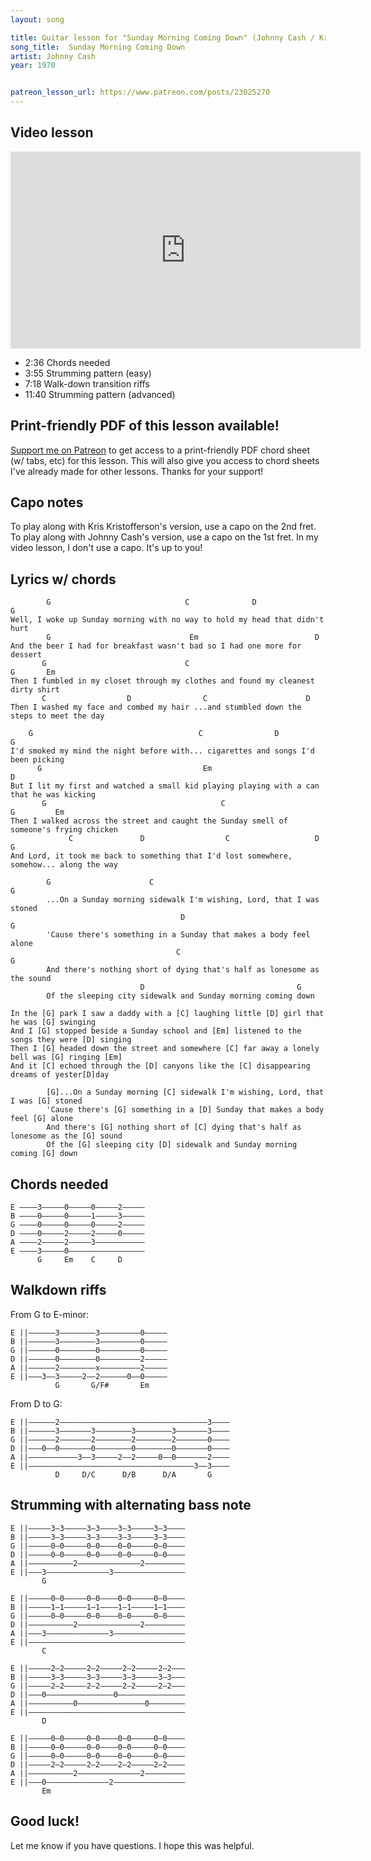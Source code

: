```yaml
---
layout: song

title: Guitar lesson for "Sunday Morning Coming Down" (Johnny Cash / Kris Kristofferson)
song_title:  Sunday Morning Coming Down
artist: Johnny Cash
year: 1970


patreon_lesson_url: https://www.patreon.com/posts/23025270
---
```


## Video lesson

<iframe width="560" height="315" src="https://www.youtube.com/embed/cEUgFGKD8x8?showinfo=0" frameborder="0" allowfullscreen></iframe>

- 2:36 Chords needed
- 3:55 Strumming pattern (easy)
- 7:18 Walk-down transition riffs
- 11:40 Strumming pattern (advanced)

## Print-friendly PDF of this lesson available!

[Support me on Patreon](https://www.patreon.com/posts/23025270) to get access to a print-friendly PDF chord sheet (w/ tabs, etc) for this lesson. This will also give you access to chord sheets I've already made for other lessons. Thanks for your support!

## Capo notes

To play along with Kris Kristofferson's version, use a capo on the 2nd fret. To play along with Johnny Cash's version, use a capo on the 1st fret. In my video lesson, I don't use a capo. It's up to you!

## Lyrics w/ chords

            G                              C              D                G
    Well, I woke up Sunday morning with no way to hold my head that didn't hurt
            G                               Em                          D
    And the beer I had for breakfast wasn't bad so I had one more for dessert
           G                               C                                   G       Em
    Then I fumbled in my closet through my clothes and found my cleanest dirty shirt
           C                  D                C                      D
    Then I washed my face and combed my hair ...and stumbled down the steps to meet the day

        G                                     C                D              G
    I'd smoked my mind the night before with... cigarettes and songs I'd been picking
          G                                    Em                                     D
    But I lit my first and watched a small kid playing playing with a can that he was kicking
           G                                       C                                G         Em
    Then I walked across the street and caught the Sunday smell of someone's frying chicken
                 C               D                  C                   D                G
    And Lord, it took me back to something that I'd lost somewhere, somehow... along the way

            G                      C                                      G
            ...On a Sunday morning sidewalk I'm wishing, Lord, that I was stoned
                                          D                               G
            'Cause there's something in a Sunday that makes a body feel alone
                                         C                                    G
            And there's nothing short of dying that's half as lonesome as the sound
                                 D                                  G
            Of the sleeping city sidewalk and Sunday morning coming down

    In the [G] park I saw a daddy with a [C] laughing little [D] girl that he was [G] swinging
    And I [G] stopped beside a Sunday school and [Em] listened to the songs they were [D] singing
    Then I [G] headed down the street and somewhere [C] far away a lonely bell was [G] ringing [Em]
    And it [C] echoed through the [D] canyons like the [C] disappearing dreams of yester[D]day

            [G]...On a Sunday morning [C] sidewalk I'm wishing, Lord, that I was [G] stoned
            'Cause there's [G] something in a [D] Sunday that makes a body feel [G] alone
            And there's [G] nothing short of [C] dying that's half as lonesome as the [G] sound
            Of the [G] sleeping city [D] sidewalk and Sunday morning coming [G] down


## Chords needed

    E ––––3–––––0–––––0–––––2–––––
    B ––––0–––––0–––––1–––––3–––––
    G ––––0–––––0–––––0–––––2–––––
    D ––––0–––––2–––––2–––––0–––––
    A ––––2–––––2–––––3–––––––––––
    E ––––3–––––0–––––––––––––––––
          G     Em    C     D



## Walkdown riffs

From G to E-minor:

    E ||––––––3––––––––3–––––––––0–––––
    B ||––––––3––––––––3–––––––––0–––––
    G ||––––––0––––––––0–––––––––0–––––
    D ||––––––0––––––––0–––––––––2–––––
    A ||––––––2––––––––x–––––––––2–––––
    E ||–––3––3–––––2––2––––––0––0–––––
              G       G/F#       Em

From D to G:

    E ||––––––2–––––––––––––––––––––––––––––––––3––––
    B ||––––––3–––––––3––––––––3––––––––3–––––––3––––
    G ||––––––2–––––––2––––––––2––––––––2–––––––0––––
    D ||–––0––0–––––––0––––––––0––––––––0–––––––0––––
    A ||–––––––––––3––3–––––2––2–––––0––0–––––––2––––
    E ||–––––––––––––––––––––––––––––––––––––3––3––––
              D     D/C      D/B      D/A       G

## Strumming with alternating bass note

    E ||–––––3–3–––––3–3––––3–3–––––3–3––––
    B ||–––––3–3–––––3–3––––3–3–––––3–3––––
    G ||–––––0–0–––––0–0––––0–0–––––0–0––––
    D ||–––––0–0–––––0–0––––0–0–––––0–0––––
    A ||––––––––––2––––––––––––––2–––––––––
    E ||–––3––––––––––––––3––––––––––––––––
           G

    E ||–––––0–0–––––0–0––––0–0–––––0–0––––
    B ||–––––1–1–––––1–1––––1–1–––––1–1––––
    G ||–––––0–0–––––0–0––––0–0–––––0–0––––
    D ||––––––––––2––––––––––––––2–––––––––
    A ||–––3––––––––––––––3––––––––––––––––
    E ||–––––––––––––––––––––––––––––––––––
           C

    E ||–––––2–2–––––2–2–––––2–2–––––2–2–––
    B ||–––––3–3–––––3–3–––––3–3–––––3–3–––
    G ||–––––2–2–––––2–2–––––2–2–––––2–2–––
    D ||–––0–––––––––––––––0–––––––––––––––
    A ||––––––––––0–––––––––––––––0––––––––
    E ||–––––––––––––––––––––––––––––––––––
           D

    E ||–––––0–0–––––0–0––––0–0–––––0–0––––
    B ||–––––0–0–––––0–0––––0–0–––––0–0––––
    G ||–––––0–0–––––0–0––––0–0–––––0–0––––
    D ||–––––2–2–––––2–2––––2–2–––––2–2––––
    A ||––––––––––2––––––––––––––2–––––––––
    E ||–––0––––––––––––––2––––––––––––––––
           Em

## Good luck!

Let me know if you have questions. I hope this was helpful.
